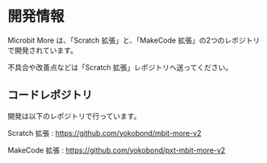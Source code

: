 # 開発情報

Microbit More は、「Scratch 拡張」と、「MakeCode 拡張」の2つのレポジトリで開発されています。

不具合や改善点などは「Scratch 拡張」レポジトリへ送ってください。

## コードレポジトリ

開発は以下のレポジトリで行っています。

Scratch 拡張 : https://github.com/yokobond/mbit-more-v2

MakeCode 拡張 : https://github.com/yokobond/pxt-mbit-more-v2

